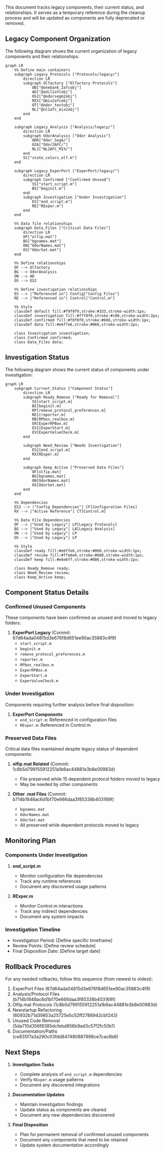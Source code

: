 This document tracks legacy components, their current status, and relationships. It serves as a temporary reference during the cleanup process and will be updated as components are fully deprecated or removed.

## Legacy Component Organization

The following diagram shows the current organization of legacy components and their relationships:

```mermaid
graph LR
    %% Define main containers
    subgraph Legacy_Protocols ["Protocols/legacy/"]
        direction LR
        subgraph Olfactory ["Olfactory Protocols"]
            OB["@onebank_2afcobj"]
            AD["@adil2afcobj"]
            OS2["@odorsegm2obj"]
            MIX["@mix2afcobj"]
            OT["@odor_testobj"]
            NL["@nl2afc_mix2obj"]
        end
    end

    subgraph Legacy_Analysis ["Analysis/legacy/"]
        direction LR
        subgraph OdorAnalysis ["Odor Analysis"]
            ODR["Odor_Segm/"]
            O2A["Odor2AFC/"]
            NL2["NL2AFC_MIX/"]
        end
        SC["state_colors_olf.m"]
    end

    subgraph Legacy_ExperPort ["ExperPort/legacy/"]
        direction LR
        subgraph Confirmed ["Confirmed Unused"]
            SS["start_script.m"]
            BI["beginit.m"]
        end
        subgraph Investigation ["Under Investigation"]
            ES["end_script.m"]
            RE["RExper.m"]
        end
    end

    %% Data file relationships
    subgraph Data_Files ["Critical Data Files"]
        direction LR
        OF["olfip.mat"]
        BG["bgnames.mat"]
        ON["OdorNames.mat"]
        OS["OdorSet.mat"]
    end

    %% Define relationships
    OF --> Olfactory
    BG --> OdorAnalysis
    ON --> AD
    OS --> OS2

    %% Define investigation relationships
    ES --> |"Referenced in"| Config["Config Files"]
    RE --> |"Referenced in"| Control["Control.m"]

    %% Style
    classDef default fill:#f9f9f9,stroke:#333,stroke-width:1px;
    classDef investigation fill:#fff0f0,stroke:#c00,stroke-width:2px;
    classDef confirmed fill:#f0f0f0,stroke:#666,stroke-width:1px;
    classDef data fill:#e6ffe6,stroke:#060,stroke-width:2px;
    
    class Investigation investigation;
    class Confirmed confirmed;
    class Data_Files data;
```

## Investigation Status

The following diagram shows the current status of components under investigation:

```mermaid
graph LR
    subgraph Current_Status ["Component Status"]
        direction LR
        subgraph Ready_Remove ["Ready for Removal"]
            SS[start_script.m]
            BI[beginit.m]
            RP[remove_protocol_preferences.m]
            RE1[reporter.m]
            RB[RPbox_realbox.m]
            ER[ExperRPBox.m]
            ES1[ExperStart.m]
            EV[ExperValveCheck.m]
        end

        subgraph Need_Review ["Needs Investigation"]
            ES2[end_script.m]
            RX[RExper.m]
        end

        subgraph Keep_Active ["Preserved Data Files"]
            OF[olfip.mat]
            BG[bgnames.mat]
            ON[OdorNames.mat]
            OS[OdorSet.mat]
        end
    end

    %% Dependencies
    ES2 --> |"Config Dependencies"| CF[Configuration Files]
    RX --> |"Active Reference"| CT[Control.m]
    
    %% Data File Dependencies
    OF --> |"Used by Legacy"| LP[Legacy Protocols]
    BG --> |"Used by Legacy"| LA[Legacy Analysis]
    ON --> |"Used by Legacy"| LP
    OS --> |"Used by Legacy"| LP

    %% Style
    classDef ready fill:#e6ffe6,stroke:#060,stroke-width:1px;
    classDef review fill:#ffe6e6,stroke:#600,stroke-width:1px;
    classDef keep fill:#e6e6ff,stroke:#006,stroke-width:1px;
    
    class Ready_Remove ready;
    class Need_Review review;
    class Keep_Active keep;
```

## Component Status Details

### Confirmed Unused Components

These components have been confirmed as unused and moved to legacy folders:

1. **ExperPort Legacy** (Commit: 67d64ada04815d3e676f8d651ee90ac35883c4f9)
   - `start_script.m`
   - `beginit.m`
   - `remove_protocol_preferences.m`
   - `reporter.m`
   - `RPbox_realbox.m`
   - `ExperRPBox.m`
   - `ExperStart.m`
   - `ExperValveCheck.m`

### Under Investigation

Components requiring further analysis before final disposition:

1. **ExperPort Components**
   - `end_script.m`: Referenced in configuration files
   - `RExper.m`: Referenced in Control.m

### Preserved Data Files

Critical data files maintained despite legacy status of dependent components:

1. **olfip.mat Related** (Commit: 1c8b5d799155912251a1b6ac44881e3b8e00983d)
   - File preserved while 15 dependent protocol folders moved to legacy
   - May be needed by other components

2. **Other .mat Files** (Commit: b714b1848ac6d1bf70e666daa3f85338b403169f)
   - `bgnames.mat`
   - `OdorNames.mat`
   - `OdorSet.mat`
   - All preserved while dependent protocols moved to legacy

## Monitoring Plan

### Components Under Investigation

1. **end_script.m**
   - Monitor configuration file dependencies
   - Track any runtime references
   - Document any discovered usage patterns

2. **RExper.m**
   - Monitor Control.m interactions
   - Track any indirect dependencies
   - Document any system impacts

### Investigation Timeline

- Investigation Period: [Define specific timeframe]
- Review Points: [Define review schedule]
- Final Disposition Date: [Define target date]

## Rollback Procedures

For any needed rollbacks, follow this sequence (from newest to oldest):

1. ExperPort Files (67d64ada04815d3e676f8d651ee90ac35883c4f9)
2. Analysis/Protocol Files (b714b1848ac6d1bf70e666daa3f85338b403169f)
3. Olfip.mat Protocols (1c8b5d799155912251a1b6ac44881e3b8e00983d)
4. Newstartup Refactoring (60932b71d39853a25725e5c52ff2788942cbf243)
5. Unused Code Removal (5da710d356f8385dcfebd856b9ad3c57f2fc50b1)
6. Documentation/Paths (ce835f7a3a290c03fdd847480887898ce7cac6b6)

## Next Steps

1. **Investigation Tasks**
   - Complete analysis of `end_script.m` dependencies
   - Verify `RExper.m` usage patterns
   - Document any discovered integrations

2. **Documentation Updates**
   - Maintain investigation findings
   - Update status as components are cleared
   - Document any new dependencies discovered

3. **Final Disposition**
   - Plan for permanent removal of confirmed unused components
   - Document any components that need to be retained
   - Update system documentation accordingly
